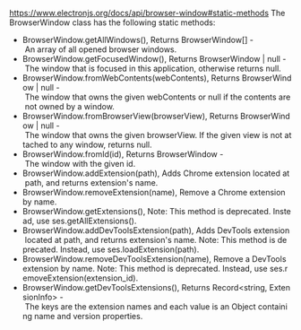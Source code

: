 https://www.electronjs.org/docs/api/browser-window#static-methods
The BrowserWindow class has the following static methods:

-   BrowserWindow.getAllWindows(), Returns BrowserWindow[] - An array of all opened browser windows.
-   BrowserWindow.getFocusedWindow(), Returns BrowserWindow | null - The window that is focused in this application, otherwise returns null.
-   BrowserWindow.fromWebContents(webContents), Returns BrowserWindow | null - The window that owns the given webContents or null if the contents are not owned by a window.
-   BrowserWindow.fromBrowserView(browserView), Returns BrowserWindow | null - The window that owns the given browserView. If the given view is not attached to any window, returns null.
-   BrowserWindow.fromId(id), Returns BrowserWindow - The window with the given id.
-   BrowserWindow.addExtension(path), Adds Chrome extension located at path, and returns extension's name.
-   BrowserWindow.removeExtension(name), Remove a Chrome extension by name.
-   BrowserWindow.getExtensions(), Note: This method is deprecated. Instead, use ses.getAllExtensions().
-   BrowserWindow.addDevToolsExtension(path), Adds DevTools extension located at path, and returns extension's name. Note: This method is deprecated. Instead, use ses.loadExtension(path).
-   BrowserWindow.removeDevToolsExtension(name), Remove a DevTools extension by name. Note: This method is deprecated. Instead, use ses.removeExtension(extension_id).
-   BrowserWindow.getDevToolsExtensions(), Returns Record<string, ExtensionInfo> - The keys are the extension names and each value is an Object containing name and version properties.
